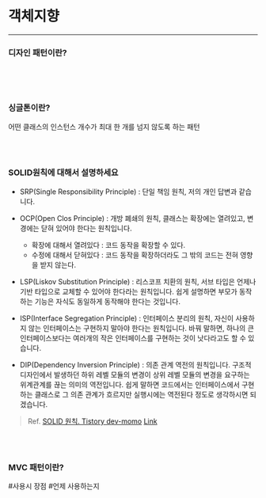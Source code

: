 # 객체지향

-------


### 디자인 패턴이란?

```

```

<br />
<br />

### 싱글톤이란?

어떤 클래스의 인스턴스 개수가 최대 한 개를 넘지 않도록 하는 패턴 

<br />
<br />


### SOLID원칙에 대해서 설명하세요

- SRP(Single Responsibility Principle) : 단일 책임 원칙, 저의 개인 답변과 같습니다.

- OCP(Open Clos Principle) : 개방 폐쇄의 원칙, 클래스는 확장에는 열려있고, 변경에는 닫혀 있어야 한다는 원칙입니다.
  - 확장에 대해서 열려있다 : 코드 동작을 확장할 수 있다.
  - 수정에 대해서 닫혀있다 : 코드 동작을 확장하더라도 그 밖의 코드는 전혀 영향을 받지 않는다. 

- LSP(Liskov Substitution Principle) : 리스코프 치환의 원칙, 서브 타입은 언제나 기반 타입으로 교체할 수 있어야 한다라는 원칙입니다. 쉽게 설명하면 부모가 동작하는 기능은 자식도 동일하게 동작해야 한다는 것입니다.

- ISP(Interface Segregation Principle) : 인터페이스 분리의 원칙, 자신이 사용하지 않는 인터페이스는 구현하지 말아야 한다는 원칙입니다. 바꿔 말하면, 하나의 큰 인터페이스보다는 여러개의 작은 인터페이스를 구현하는 것이 낫다라고도 할 수 있습니다.

- DIP(Dependency Inversion Principle) : 의존 관계 역전의 원칙입니다. 구조적 디자인에서 발생하던 하위 레벨 모듈의 변경이 상위 레벨 모듈의 변경을 요구하는 위계관계를 끊는 의미의 역전입니다. 쉽게 말하면 코드에서는 인터페이스에서 구현하는 클래스로 그 의존 관계가 흐르지만 실행시에는 역전된다 정도로 생각하시면 되겠습니다.


> Ref. 
> [SOLID 원칙. Tistory dev-momo](https://dev-momo.tistory.com/entry/SOLID-%EC%9B%90%EC%B9%99)
> [Link](https://gurumee92.tistory.com/95)

<br />
<br />
  
### MVC 패턴이란?

#사용시 장점 #언제 사용하는지


<br />
<br />

